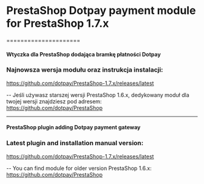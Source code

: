 # PrestaShop Dotpay payment module for  PrestaShop 1.7.x
=====================


#### Wtyczka dla PrestaShop dodająca bramkę płatności Dotpay ####


### Najnowsza wersja modułu oraz instrukcja instalacji:
https://github.com/dotpay/PrestaShop-1.7.x/releases/latest

--
 Jeśli używasz starszej wersji PrestaShop 1.6.x, dedykowany moduł dla twojej wersji znajdziesz pod adresem: https://github.com/dotpay/PrestaShop

---------------------------------------

#### PrestaShop plugin adding Dotpay payment gateway ####


### Latest plugin and installation manual version:
https://github.com/dotpay/PrestaShop-1.7.x/releases/latest


--
You can find module for older version PrestaShop 1.6.x: https://github.com/dotpay/PrestaShop
